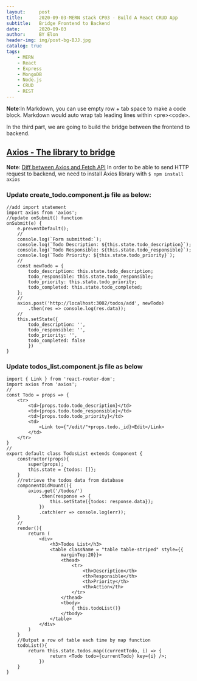 ```yaml
---
layout:     post
title:      2020-09-03-MERN stack CP03 - Build A React CRUD App
subtitle:   Bridge Frontend to Backend
date:       2020-09-03
author:     BY Elon
header-img: img/post-bg-BJJ.jpg
catalog: true
tags:
    - MERN
    - React
    - Express
    - MongoDB
    - Node.js
    - CRUD
    - REST
---
```

<strong>Note</strong>:In Markdown, you can use empty row + tab space to make a code block. Markdown would auto wrap tab leading lines within &lt;pre&gt;&lt;code&gt;.<br/>

In the third part, we are going to build the bridge between the frontend to backend.

## [Axios - The library to bridge](https://www.npmjs.com/package/axios)
<strong>Note</strong>: [Diff between Axios and Fetch API](https://blog.logrocket.com/axios-or-fetch-api/)
In order to be able to send HTTP request to backend, we need to install Axios library with <code>$ npm install axios</code>

### Update create_todo.component.js file as below:

	//add import statement
	import axios from 'axios';
	//update onSubmit() function
	onSubmit(e) {
		e.preventDefault();
		//
		console.log(`Form submitted:`);
		console.log(`Todo Description: ${this.state.todo_description}`);
		console.log(`Todo Responsible: ${this.state.todo_responsible}`);
		console.log(`Todo Priority: ${this.state.todo_priority}`);
		//
		const newTodo = {
			todo_description: this.state.todo_description;
			todo_responsible: this.state.todo_responsible;
			todo_priority: this.state.todo_priority;
			todo_completed: this.state.todo_completed;
		};
		//
		axios.post('http://localhost:3002/todos/add', newTodo)
			.then(res => console.log(res.data));
		//
		this.setState({
			todo_description: '',
            todo_responsible: '',
            todo_priority: '',
            todo_completed: false
			})
	}


### Update todos_list.component.js file as below

	import { Link } from 'react-router-dom';
	import axios from 'axios';
	//
	const Todo = props => {
		<tr>
			<td>{props.todo.todo_description}</td>
			<td>{props.todo.todo_responsible}</td>
			<td>{props.todo.todo_priority}</td>
			<td>
				<Link to={"/edit/"+props.todo._id}>Edit</Link>
			</td>
		</tr>
	}
	//
	export default class TodosList extends Component {
		constructor(props){
			super(props);
			this.state = {todos: []};
		}
		//retrieve the todos data from database
		componentDidMount(){
			axios.get('/todos/')
				.then(response => {
					this.setState({todos: response.data});
				})
				.catch(err => console.log(err));
		}
		//
		render(){
			return (
				<div>
					<h3>Todos List</h3>
					<table className = "table table-striped" style={{
						marginTop:20}}>
						<thead>
							<tr>
								<th>Description</th>
								<th>Responsible</th>
								<th>Priority</th>
								<th>Action</th>
							</tr>
						</thead>
						<tbody>
							{ this.todoList()}
						</tbody>
					</table>
				</div>
			)
		}
		//Output a row of table each time by map function
		todoList(){
			return this.state.todos.map((currentTodo, i) => {
					return <Todo todo={currentTodo} key={i} />;
				})
		}
	}
